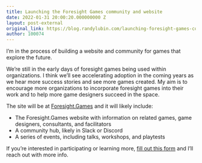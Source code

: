 ```yaml
---
title: Launching the Foresight Games community and website
date: 2022-01-31 20:00:20.000000000 Z
layout: post-external
original_link: https://blog.randylubin.com/launching-foresight-games-community-and-website
author: 100074
---
```


I’m in the process of building a website and community for games that explore the future.

We’re still in the early days of foresight games being used within organizations. I think we’ll see accelerating adoption in the coming years as we hear more success stories and see more games created. My aim is to encourage more organizations to incorporate foresight games into their work and to help more game designers succeed in the space.

The site will be at [Foresight.Games](https://foresight.games) and it will likely include:

- The Foresight.Games website with information on related games, game designers, consultants, and facilitators
- A community hub, likely in Slack or Discord
- A series of events, including talks, workshops, and playtests

If you’re interested in participating or learning more, [fill out this form](https://forms.gle/6jiW5fsgRUiBhySK9) and I’ll reach out with more info.

